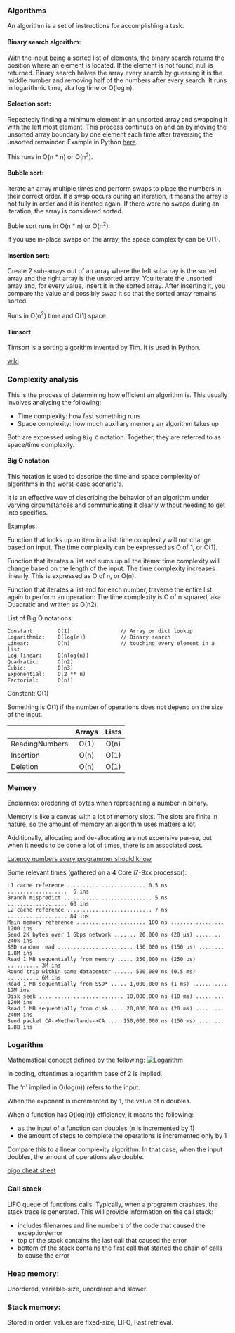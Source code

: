 
### Algorithms

An algorithm is a set of instructions for accomplishing a task.


#### Binary search algorithm:

With the input being a sorted list of elements, the binary search returns the position where an element is located. If the element is not found, null is returned. Binary search halves the array every search by guessing it is the middle number and removing half of the numbers after every search.
It runs in logarithmic time, aka log time or O(log n).

#### Selection sort:

Repeatedly finding a minimum element in an unsorted array and swapping it with the left most element. This process continues on and on by moving the unsorted array boundary by one element each time after traversing the unsorted remainder. Example in Python [here](https://github.com/saidvandeklundert/python/blob/main/solutions/e_selection_sort.py).

This runs in  O(n * n) or O(n<sup>2</sup>).

#### Bubble sort:

Iterate an array multiple times and perform swaps to place the numbers in their correct order. If a swap occurs during an iteration, it means the array is not fully in order and it is iterated again. If there were no swaps during an iteration, the array is considered sorted.

Buble sort runs in O(n * n) or O(n<sup>2</sup>).

If you use in-place swaps on the array, the space complexity can be O(1). 


#### Insertion sort:

Create 2 sub-arrays out of an array where the left subarray is the sorted array and the right array is the unsorted array. You iterate the unsorted array and, for every value, insert it in the sorted array. After inserting it, you compare the value and possibly swap it so that the sorted array remains sorted.

Runs in O(n<sup>2</sup>) time and O(1) space.

#### Timsort

Timsort is a sorting algorithm invented by Tim. It is used in Python.

[wiki](https://en.wikipedia.org/wiki/Timsort)

### Complexity analysis

This is the process of determining how efficient an algorithm is. This usually involves analysing the following:
- Time complexity: how fast something runs
- Space complexity: how much auxiliary memory an algorithm takes up

Both are expressed using `Big O` notation. Together, they are referred to as space/time complexity.

#### Big O notation

This notation is used to describe the time and space complexity of algorithms in the worst-case scenario's.

It is an effective way of describing the behavior of an algorithm under varying circumstances and communicating it clearly without needing to get into specifics.

Examples:

Function that looks up an item in a list: time complexity will not change based on input. The time complexity can be expressed as O of 1, or O(1).

Function that iterates a list and sums up all the items: time complexity will change based on the length of the input. The time complexity increases linearly. This is expressed as O of n, or O(n).

Function that iterates a list and for each number, traverse the entire list again to perform an operation: The time complexity is O of n squared, aka Quadratic and written as O(n2).



List of Big O notations:
```
Constant:       O(1)                // Array or dict lookup
Logarithmic:    O(log(n))           // Binary search
Linear:         O(n)                // touching every element in a list
Log-linear:     O(nlog(n))
Quadratic:      O(n2)
Cubic:          O(n3)
Exponential:    O(2 ** n)
Factorial:      O(n!)
```

Constant:       O(1)

Something is O(1) if the number of operations does not depend on the size of the input.

|                    | Arrays   | Lists|
| ------------------ |:---------:|:-------------:|
| ReadingNumbers     | O(1)      | O(n)          |
| Insertion          | O(n)      | O(1)          |
| Deletion           | O(n)      | O(1)          |



### Memory

Endiannes: oredering of bytes when representing a number in binary.

Memory is like a canvas with a lot of memory slots. The slots are finite in nature, so the amount of memory an algorithm uses matters a lot.

Additionally, allocating and de-allocating are not expensive per-se, but when it needs to be done a lot of times, there is an associated cost.

[Latency numbers every programmer should know](https://github.com/ardanlabs/gotraining/tree/master/topics/go/language/arrays#industry-defined-latencies)

Some relevant times (gathered on a 4 Core i7-9xx processor):
```
L1 cache reference ......................... 0.5 ns ...................  6 ins
Branch mispredict ............................ 5 ns ................... 60 ins
L2 cache reference ........................... 7 ns ................... 84 ins
Main memory reference ...................... 100 ns ................. 1200 ins           
Send 2K bytes over 1 Gbps network ....... 20,000 ns (20 µs) ........  240k ins
SSD random read ........................ 150,000 ns (150 µs) ........ 1.8M ins
Read 1 MB sequentially from memory ..... 250,000 ns (250 µs) .......... 3M ins
Round trip within same datacenter ...... 500,000 ns (0.5 ms) .......... 6M ins
Read 1 MB sequentially from SSD* ..... 1,000,000 ns (1 ms) ........... 12M ins
Disk seek ........................... 10,000,000 ns (10 ms) ......... 120M ins
Read 1 MB sequentially from disk .... 20,000,000 ns (20 ms) ......... 240M ins
Send packet CA->Netherlands->CA .... 150,000,000 ns (150 ms) ........ 1.8B ins
```


### Logarithm

Mathematical concept defined by the following:
![Logarithm](/img/logarithm.PNG "Logarithm")


In coding, oftentimes a logarithm base of 2 is implied. 

The 'n' implied in O(log(n)) refers to the input.

When the exponent is incremented by 1, the value of n doubles. 

When a function has O(log(n)) efficiency, it means the following:
- as the input of a function can doubles (n is incremented by 1)
- the amount of steps to complete the operations is incremented only by 1

Compare this to a linear complexity algorithm. In that case, when the input doubles, the amount of operations also double.




[bigo cheat sheet](https://www.bigocheatsheet.com/)


### Call stack

LIFO queue of functions calls. Typically, when a programm crashses, the stack trace is generated. This will provide information on the call stack:
- includes filenames and line numbers of the code that caused the exception/error
- top of the stack contains the last call that caused the error
- bottom of the stack contains the first call that started the chain of calls to cause the error



### Heap memory:

Unordered, variable-size, unordered and slower.

### Stack memory:

Stored in order, values are fixed-size, LIFO, Fast retrieval.